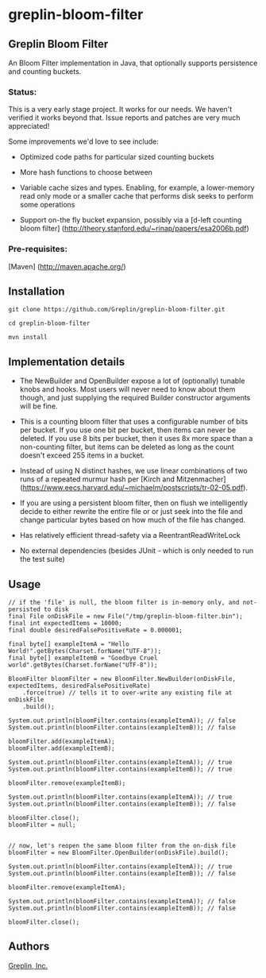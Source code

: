 greplin-bloom-filter
======================

Greplin Bloom Filter
---------------------

An Bloom Filter implementation in Java, that optionally supports persistence and counting buckets.

### Status:

This is a very early stage project.  It works for our needs.  We haven't verified it works beyond that.  Issue reports
and patches are very much appreciated!

Some improvements we'd love to see include:

* Optimized code paths for particular sized counting buckets

* More hash functions to choose between

* Variable cache sizes and types. Enabling, for example, a lower-memory read only mode or a smaller cache that performs disk seeks to perform some operations

* Support on-the fly bucket expansion, possibly via a [d-left counting bloom filter] (http://theory.stanford.edu/~rinap/papers/esa2006b.pdf)

### Pre-requisites:

[Maven] (http://maven.apache.org/)

## Installation

    git clone https://github.com/Greplin/greplin-bloom-filter.git

    cd greplin-bloom-filter

    mvn install

## Implementation details

* The NewBuilder and OpenBuilder expose a lot of (optionally) tunable knobs and hooks. Most users will never need to know about them though, and just supplying the required Builder constructor arguments will be fine.

* This is a counting bloom filter that uses a configurable number of bits per bucket. If you use one bit per bucket, then items can never be deleted. If you use 8 bits per bucket, then it uses 8x more space than a non-counting filter, but items can be deleted as long as the count doesn't exceed 255 items in a bucket.

* Instead of using N distinct hashes, we use linear combinations of two runs of a repeated murmur hash per [Kirch and Mitzenmacher] (https://www.eecs.harvard.edu/~michaelm/postscripts/tr-02-05.pdf).

* If you are using a persistent bloom filter, then on flush we intelligently decide to either rewrite the entire file or or just seek into the file and change particular bytes based on how much of the file has changed. 

* Has relatively efficient thread-safety via a ReentrantReadWriteLock

* No external dependencies (besides JUnit - which is only needed to run the test suite)

## Usage

    // if the 'file' is null, the bloom filter is in-memory only, and not-persisted to disk
    final File onDiskFile = new File("/tmp/greplin-bloom-filter.bin");
    final int expectedItems = 10000;
    final double desiredFalsePositiveRate = 0.000001;

    final byte[] exampleItemA = "Hello World!".getBytes(Charset.forName("UTF-8"));
    final byte[] exampleItemB = "Goodbye Cruel world".getBytes(Charset.forName("UTF-8"));

    BloomFilter bloomFilter = new BloomFilter.NewBuilder(onDiskFile, expectedItems, desiredFalsePositiveRate)
        .force(true) // tells it to over-write any existing file at onDiskFile
        .build();

    System.out.println(bloomFilter.contains(exampleItemA)); // false
    System.out.println(bloomFilter.contains(exampleItemB)); // false

    bloomFilter.add(exampleItemA);
    bloomFilter.add(exampleItemB);

    System.out.println(bloomFilter.contains(exampleItemA)); // true
    System.out.println(bloomFilter.contains(exampleItemB)); // true

    bloomFilter.remove(exampleItemB);

    System.out.println(bloomFilter.contains(exampleItemA)); // true
    System.out.println(bloomFilter.contains(exampleItemB)); // false

    bloomFilter.close();
    bloomFilter = null;


    // now, let's reopen the same bloom filter from the on-disk file
    bloomFilter = new BloomFilter.OpenBuilder(onDiskFile).build();

    System.out.println(bloomFilter.contains(exampleItemA)); // true
    System.out.println(bloomFilter.contains(exampleItemB)); // false

    bloomFilter.remove(exampleItemA);

    System.out.println(bloomFilter.contains(exampleItemA)); // false
    System.out.println(bloomFilter.contains(exampleItemB)); // false

    bloomFilter.close();

## Authors
[Greplin, Inc.](http://www.greplin.com)